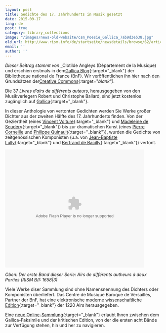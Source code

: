 ```yaml
---
layout: post
title: Gedichte des 17. Jahrhunderts in Musik gesetzt
date: 2015-09-17
lang: de
post: true
category: library_collections
image: "/images/news-old-website/csm_Poesie_Gallica_7ab9d3eb38.jpg"
old_url: http://www.rism.info/de/startseite/newsdetails/browse/62/article/64/37-livres-dairs-de-differents-auteurs-digitized-and-free-online-from-gallica.html
email: ''
author: ''
---
```


_Dieser Beitrag stammt von_ _Clotilde Angleys (Département de la Musique) und erschien erstmals in dem[Gallica Blog](http://blog.bnf.fr/gallica/index.php/2015/02/06/la-poesie-du-xviieme-siecle-en-musique/){:target="_blank"} der Bibliotheque national de France (BnF). Wir veröffentlichen ihn hier nach den Grundsätzen der[Creative Commons](http://blog.bnf.fr/gallica/index.php/credits/){:target="_blank"}._

Die 37 _Livres d’airs de différents auteurs_, herausgegeben von den Musikverlegern Robert und Christophe Ballard, sind jetzt kostenlos zugänglich auf [Gallica](http://gallica.bnf.fr/Search?ArianeWireIndex=index&p=1&lang=FR&q=LivresDAir&x=0&y=0){:target="_blank"}.

In dieser Anthologie von vertonten Gedichten werden Sie Werke großer Dichter aus der zweiten Hälfte des 17. Jahrhunderts finden. Von der Geziertheit (eines [Vincent Voiture](http://gallica.bnf.fr/ark:/12148/bpt6k45000282/f16){:target="_blank"} und [Madeleine de Scudéry](http://gallica.bnf.fr/ark:/12148/bpt6k4500027n/f46){:target="_blank"}) bis zur dramatischen Kunst (eines [Pierre Corneille](http://gallica.bnf.fr/ark:/12148/bpt6k4500029g/f64 "external-link-new-window") und [Philippe Quinault](http://gallica.bnf.fr/ark:/12148/bpt6k4500029g/f38){:target="_blank"}), wurden die Gedichte von zeitgenössischen Komponisten (u.a. von [Jean-Baptiste Lully](http://gallica.bnf.fr/ark:/12148/bpt6k4500034s/f2){:target="_blank"} und [Bertrand de Bacilly](http://gallica.bnf.fr/ark:/12148/bpt6k4500029g/f12){:target="_blank"}) vertont.

<object classid="clsid:D27CDB6E-AE6D-11cf-96B8-444553540000" id="LecteurExportable" width="450" height="381" codebase="http://fpdownload.macromedia.com/get/flashplayer/current/swflash.cab"><param name="movie" value="http://gallica.bnf.fr/flash/LecteurExportable.swf">
<param name="allowScriptAccess" value="always">
<param name="wmode" value="window">
<param name="FlashVars" value="ark=bpt6k45000356&amp;lang=fr&amp;mode=dp&amp;showArrows=1&amp;bgColor=15430428&amp;autoFlip=0&amp;startPage=5&amp;widthWidget=450&amp;heightWidget=381">
<embed src="http://gallica.bnf.fr/flash/LecteurExportable.swf" name="LecteurExportable" width="450" height="381" allowscriptaccess="always" wmode="window" flashvars="ark=bpt6k45000356&amp;lang=fr&amp;mode=dp&amp;showArrows=1&amp;bgColor=15430428&amp;autoFlip=0&amp;startPage=5&amp;widthWidget=450&amp;heightWidget=381" type="application/x-shockwave-flash" pluginspage="http://www.adobe.com/go/getflashplayer"></embed></object>

_Oben: Der erste Band dieser Serie: Airs de différents autheurs à deux Parties (RISM B/I: 1658|3)_


Viele Werke diser Sammlung sind ohne Namensnennung des Dichters oder Komponisten überliefert. Das Centre de Musique Baroque de Versailles, Partner der BnF, hat eine elektronische [moderne wissenschaftliche Edition](http://philidor.cmbv.fr/Publications/Partitions-en-ligne/Edition-moderne-des-Livres-d-airs-de-differents-auteurs-LADDA/Liste-des-recueils){:target="_blank"} der 1220 Airs herausgegeben.

Eine [neue Online-Sammlung](http://gallica.bnf.fr/html/partitions/les-livres-dairs-de-differents-auteurs){:target="_blank"} erlaubt Ihnen zwischen dem Gallica-Faksimile und der kritischen Edition, von der die ersten acht Bände zur Verfügung stehen, hin und her zu navigieren.



